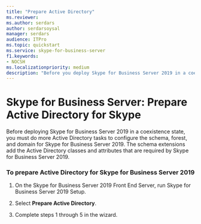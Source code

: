```yaml
---
title: "Prepare Active Directory"
ms.reviewer: 
ms.author: serdars
author: serdarsoysal
manager: serdars
audience: ITPro
ms.topic: quickstart
ms.service: skype-for-business-server
f1.keywords:
- NOCSH
ms.localizationpriority: medium
description: "Before you deploy Skype for Business Server 2019 in a coexistence state, you must perform some more Active Directory tasks to configure the schema, forest, and domain for Skype for Business Server 2019. The schema extensions add the Active Directory classes and attributes that are required by Skype for Business Server 2019. For more information, see the topic Preparing Active Directory Domain Services for Skype for Business Server 2019."
---
```


# Skype for Business Server: Prepare Active Directory for Skype

Before deploying Skype for Business Server 2019 in a coexistence state, you must do more Active Directory tasks to configure the schema, forest, and domain for Skype for Business Server 2019. The schema extensions add the Active Directory classes and attributes that are required by Skype for Business Server 2019. <!-- For more information, see the topic 
[Preparing Active Directory Domain Services for Skype for Business Server 2019](../deployment/deploying-lync-server-2013/preparing-active-directory-domain-services-for-lync-server-2013.md). -->
  
### To prepare Active Directory for Skype for Business Server 2019

1. On the Skype for Business Server 2019 Front End Server, run Skype for Business Server 2019 Setup.
    
2. Select **Prepare Active Directory**.
  
3. Complete steps 1 through 5 in the wizard.

  

